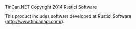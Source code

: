 TinCan.NET
Copyright 2014 Rustici Software

This product includes software developed at
Rustici Software (http://www.tincanapi.com/).
